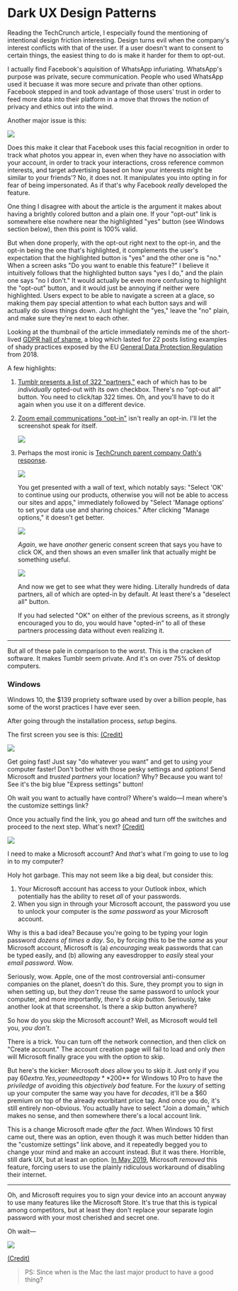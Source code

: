 # Dark UX Design Patterns

Reading the TechCrunch article, I especially found the mentioning of intentional design friction interesting. Design turns evil when the company's interest conflicts with that of the user. If a user doesn't want to consent to certain things, the easiest thing to do is make it harder for them to opt-out.

I actually find Facebook's aquisition of WhatsApp infuriating. WhatsApp's purpose was private, secure communication. People who used WhatsApp used it becuase it was more secure and private than other options. Facebook stepped in and took advantage of those users' trust in order to feed more data into their platform in a move that throws the notion of privacy and ethics out into the wind.

Another major issue is this:

![](https://techcrunch.com/wp-content/uploads/2018/04/screen-shot-2018-04-25-at-1-01-35-pm.png)

Does this make it clear that Facebook uses this facial recognition in order to track what photos you appear in, even when they have no association with your account, in order to track your interactions, cross reference common interests, and target advertising based on how your interests might be similar to your friends'? No, it does not. It manipulates you into opting in for fear of being impersonated. As if that's why Facebook _really_ developed the feature.

One thing I disagree with about the article is the argument it makes about having a brightly colored button and a plain one. If your "opt-out" link is somewhere else nowhere near the highlighted "yes" button (see Windows section below), then this point is 100% valid.

But when done properly, with the opt-out right next to the opt-in, and the opt-in being the one that's highlighted, it complements the user's expectation that the highlighted button is "yes" and the other one is "no." When a screen asks "Do you want to enable this feature?" I believe it intuitively follows that the highlighted button says "yes I do," and the plain one says "no I don't." It would actually be even more confusing to highlight the "opt-out" button, and it would just be annoying if neither were highlighted. Users expect to be able to navigate a screen at a glace, so making them pay special attention to what each button says and will actually do slows things down. Just highlight the "yes," leave the "no" plain, and make sure they're next to each other.

Looking at the thumbnail of the article immediately reminds me of the short-lived [GDPR hall of shame](https://web.archive.org/web/20180623153852/https://gdprhallofshame.com/), a blog which lasted for 22 posts listing examples of shady practices exposed by the EU [General Data Protection Regulation](https://en.wikipedia.org/wiki/General_Data_Protection_Regulation) from 2018.

A few highlights:

 1. [Tumblr presents a list of 322 "partners,"](https://web.archive.org/web/20180611073755/https://gdprhallofshame.com/22-to-continue-to-use-tumblr-please-check-these-2-000-boxes/) each of which has to be _individually_ opted-out with its own checkbox. There's no "opt-out all" button. You need to click/tap 322 times. Oh, and you'll have to do it again when you use it on a different device.

 2. [Zoom email communications "opt-in"](https://web.archive.org/web/20180623153852/https://gdprhallofshame.com/17-zoom-that-isnt-how-consent-works/) isn't really an opt-in. I'll let the screenshot speak for itself.
    
    ![](https://web.archive.org/web/20180623165307im_/https://gdprhallofshame.com/content/images/2018/05/zooooooom.jpg)
    
 3. Perhaps the most ironic is [TechCrunch parent company Oath's response](https://web.archive.org/web/20180528093119/https://gdprhallofshame.com/5-techcrunch-engadget-and-oath-cookie-gore/).
    
    ![](https://web.archive.org/web/20180528093119im_/https://gdprhallofshame.com/content/images/2018/05/1.jpg)
    
    You get presented with a wall of text, which notably says: "Select 'OK' to continue using our products, otherwise you will not be able to access our sites and apps," immediately followed by "Select 'Manage options' to set your data use and sharing choices." After clicking "Manage options," it doesn't get better.
    
    ![](https://web.archive.org/web/20180528093119im_/https://gdprhallofshame.com/content/images/2018/05/2.jpg)
    
    _Again_, we have _another_ generic consent screen that says you have to click OK, and then shows an even smaller link that actually might be something useful.
    
    ![](https://web.archive.org/web/20180528093119im_/https://gdprhallofshame.com/content/images/2018/05/omfg.jpg)
    
    And now we get to see what they were hiding. Literally hundreds of data partners, all of which are opted-in by default. At least there's a "deselect all" button.
    
    If you had selected "OK" on either of the previous screens, as it strongly encouraged you to do, you would have "opted-in" to all of these partners processing data without even realizing it.

---

But all of these pale in comparison to the worst. This is the cracken of software. It makes Tumblr seem private. And it's on over 75% of desktop computers.

### Windows

Windows 10, the $139 propriety software used by over a billion people, has some of the worst practices I have ever seen.

After going through the installation process, _setup_ begins.

The first screen you see is this: [(Credit)](https://www.hardwarezone.com.my/feature-heres-step-step-guide-installing-windows-10)

![](https://assets.hardwarezone.com/img/2015/07/W10install-08.jpg)

Get going fast! Just say "do whatever you want" and get to using your computer faster! Don't bother with those pesky settings and _options_! Send Microsoft and _trusted partners_ your location? Why? Because you want to! See it's the big blue "Express settings" button!

Oh wait you want to actually have control? Where's waldo—I mean where's the customize settings link?

Once you actually find the link, you go ahead and turn off the switches and proceed to the next step. What's next? [(Credit)](https://www.windowscentral.com/how-create-local-account-during-windows-10-home-setup-process)

![](https://www.windowscentral.com/sites/wpcentral.com/files/styles/larger/public/field/image/2019/12/local-account-missing-windows-10-home-fix.jpg)

I need to make a Microsoft account? And _that's_ what I'm going to use to log in to my computer?

Holy hot garbage. This may not seem like a big deal, but consider this:

 1. Your Microsoft account has access to your Outlook inbox, which potentially has the ability to reset _all_ of your passwords.
 2. When you sign in through your Microsoft account, the password you use to unlock your computer is the _same password_ as your Microsoft account.

Why is this a bad idea? Because you're going to be typing your login password _dozens of times a day_. So, by forcing this to be the _same_ as your Microsoft account, Microsoft is (a) _encouraging_ weak passwords that can be typed easily, and (b) allowing any eavesdropper to _easily_ steal your _email password_. Wow.

Seriously, wow. Apple, one of the most controversial anti-consumer companies on the planet, doesn't do this. Sure, they prompt you to sign in when setting up, but they _don't_ reuse the same password to unlock your computer, and more importantly, _there's a skip button_. Seriously, take another look at that screenshot. Is there a skip button anywhere?

So how do you skip the Microsoft account? Well, as Microsoft would tell you, _you don't_.

There is a trick. You can turn off the network connection, and then click on "Create account." The account creation page will fail to load and only _then_ will Microsoft finally grace you with the option to skip.

But here's the kicker: Microsoft _does_ allow you to skip it. Just only if you pay $60 extra. Yes, you need to pay **$200** for Windows 10 Pro to have the _priviledge_ of avoiding this _objectively bad_ feature. For the _luxury_ of setting up your computer the same way you have for _decades_, it'll be a $60 premium on top of the already exorbitant price tag. And once you do, it's still entirely non-obvious. You actually have to select "Join a domain," which makes no sense, and then somewhere there's a local account link.

This is a change Microsoft made _after the fact_. When Windows 10 first came out, there was an option, even though it was much better hidden than the "customize settings" link above, and it repeatedly begged you to change your mind and make an account instead. But it was there. Horrible, still dark UX, but at least an option. [In May 2019](https://www.howtogeek.com/442609/confirmed-windows-10-setup-now-prevents-local-account-creation/), Microsoft _removed_ this feature, forcing users to use the plainly ridiculous workaround of disabling their internet.

---

Oh, and Microsoft requires you to sign your device into an account anyway to use many features like the Microsoft Store. It's true that this is typical among competitors, but at least they don't replace your separate login password with your most cherished and secret one.

Oh wait—

![](https://s14633.pcdn.co/wp-content/uploads/2017/10/chromebook_setup.jpg)

[(Credit)](https://www.bruceb.com/2017/10/how-to-set-up-a-chromebook/)

> PS: Since when is the Mac the last major product to have a good thing?
